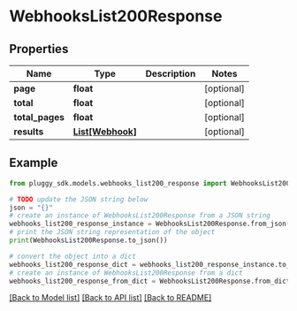 # WebhooksList200Response


## Properties

Name | Type | Description | Notes
------------ | ------------- | ------------- | -------------
**page** | **float** |  | [optional] 
**total** | **float** |  | [optional] 
**total_pages** | **float** |  | [optional] 
**results** | [**List[Webhook]**](Webhook.md) |  | [optional] 

## Example

```python
from pluggy_sdk.models.webhooks_list200_response import WebhooksList200Response

# TODO update the JSON string below
json = "{}"
# create an instance of WebhooksList200Response from a JSON string
webhooks_list200_response_instance = WebhooksList200Response.from_json(json)
# print the JSON string representation of the object
print(WebhooksList200Response.to_json())

# convert the object into a dict
webhooks_list200_response_dict = webhooks_list200_response_instance.to_dict()
# create an instance of WebhooksList200Response from a dict
webhooks_list200_response_from_dict = WebhooksList200Response.from_dict(webhooks_list200_response_dict)
```
[[Back to Model list]](../README.md#documentation-for-models) [[Back to API list]](../README.md#documentation-for-api-endpoints) [[Back to README]](../README.md)



